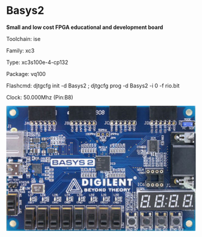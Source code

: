 # Basys2
**Small and low cost FPGA educational and development board**

Toolchain: ise

Family: xc3

Type: xc3s100e-4-cp132

Package: vq100

Flashcmd: djtgcfg init -d Basys2 ; djtgcfg prog -d Basys2 -i 0 -f rio.bit

Clock: 50.000Mhz (Pin:B8)

![board.png](board.png)

